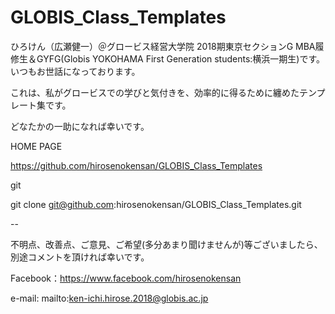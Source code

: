 # GLOBIS_Class_Templates

ひろけん（広瀬健一）＠グロービス経営大学院 2018期東京セクションG MBA履修生＆GYFG(Globis YOKOHAMA First Generation students:横浜一期生)です。
いつもお世話になっております。


これは、私がグロービスでの学びと気付きを、効率的に得るために纏めたテンプレート集です。


どなたかの一助になれば幸いです。


HOME PAGE

 https://github.com/hirosenokensan/GLOBIS_Class_Templates

git

 git clone git@github.com:hirosenokensan/GLOBIS_Class_Templates.git

--

不明点、改善点、ご意見、ご希望(多分あまり聞けませんが)等ございましたら、別途コメントを頂ければ幸いです。

Facebook：https://www.facebook.com/hirosenokensan

e-mail: mailto:ken-ichi.hirose.2018@globis.ac.jp

